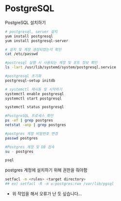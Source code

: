 # PostgreSQL

PostgreSQL 설치하기

```bash
# postgresql, server 설치
yum install postgresql
yum install postgresql-server

# 설치 및 계정 생성되었는지 확인
cat /etc/passwd

#postresql 실행 시 사용되는 계정 및 포트 정보 확인
ls -lart /usr/lib/systemd/system/postgresql.service

#postgresql 초기화
postgresql-setup initdb

# systemctl 재시동 및 시작하기
systemctl enable postgresql
systemctl start postgresql

systemctl status postgresql

#PostgreSQL 프로세스 확인
ps -ef | grep postgres
netstat -anp | grep postgres

#postgres 계정 비밀번호 변경
passwd postgres

#Postgres 계정 및 DB 접속
su - postgres

psql
```

postgres 계정에 설치하기 위해 권한을 줘야함

```bash
setfacl -m <rules> <target directory>
## ex) setfacl -R -m u:postgres:rwx /var/lib/pgsql
```

- 위 작업을 해서 오류가 난 듯 싶습니다…